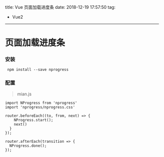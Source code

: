 title: Vue 页面加载进度条
date: 2018-12-19 17:57:50
tag:
- Vue2
---

# 页面加载进度条

### 安装

```
 npm install --save nprogress
```

### 配置

> mian.js

```
import NProgress from 'nprogress'
import 'nprogress/nprogress.css'

router.beforeEach((to, from, next) => {
    NProgress.start();
    next()
  }
});

router.afterEach(transition => {
  NProgress.done();
});
```
